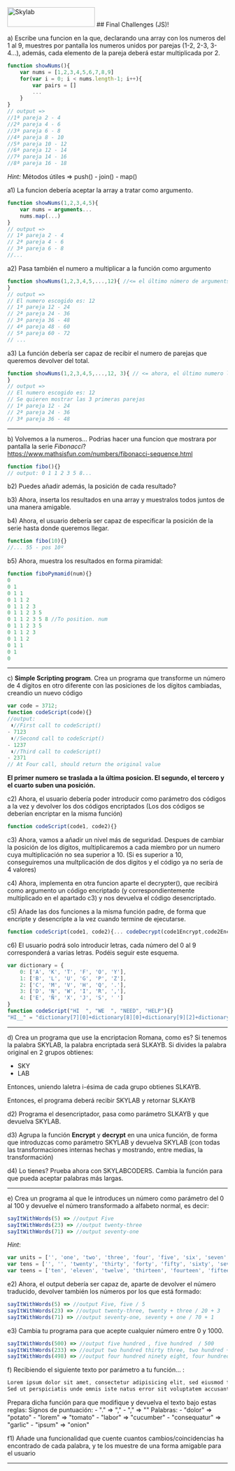 <img src="http://www.skylabcoders.com/images/403/default.png" alt="Skylab" style="width:200px;height:45px;">
## Final Challenges (JS)!

a) Escribe una funcion en la que, declarando una array con los numeros del 1 al 9, muestres por pantalla los numeros unidos por parejas (1-2, 2-3, 3-4...), además, cada elemento de la  pareja deberá estar multiplicada por 2.
```js
function showNums(){
    var nums = [1,2,3,4,5,6,7,8,9]
    for(var i = 0; i < nums.length-1; i++){
        var pairs = []
        ...
    }
}
// output =>
//1ª pareja 2 - 4
//2ª pareja 4 - 6
//3ª pareja 6 - 8
//4ª pareja 8 - 10
//5ª pareja 10 - 12
//6ª pareja 12 - 14
//7ª pareja 14 - 16
//8ª pareja 16 - 18
```
*Hint:* Métodos útiles => push() - join() - map()

a1) La funcion debería aceptar la array a tratar como argumento.
```js
function showNums(1,2,3,4,5){
    var nums = arguments...
    nums.map(...)
}
// output =>
// 1ª pareja 2 - 4
// 2ª pareja 4 - 6
// 3ª pareja 6 - 8
//...
```

a2) Pasa también el numero a multiplicar a la función como argumento
```js
function showNums(1,2,3,4,5,...,12){ //<= el último número de arguments lo podemos tratar como el numero multiplicador...
}
// output =>
// El numero escogido es: 12
// 1ª pareja 12 - 24
// 2ª pareja 24 - 36
// 3ª pareja 36 - 48
// 4ª pareja 48 - 60
// 5ª pareja 60 - 72
// ...
```

a3) La función debería ser capaz de recibir el numero de parejas que queremos devolver del total.
```js
function showNums(1,2,3,4,5,...,12, 3){ // <= ahora, el último numero lo podriamos tomar como el delimitador
}
// output =>
// El numero escogido es: 12
// Se quieren mostrar las 3 primeras parejas
// 1ª pareja 12 - 24
// 2ª pareja 24 - 36
// 3ª pareja 36 - 48
```

---

b) Volvemos a la numeros...
Podrias hacer una funcion que mostrara por pantalla la serie *Fibonacci*?
https://www.mathsisfun.com/numbers/fibonacci-sequence.html

```js
function fibo(){}
// output: 0 1 1 2 3 5 8...
```

b2) Puedes añadir además, la posición de cada resultado?

b3) Ahora, inserta los resultados en una array y muestralos todos juntos de una manera amigable.

b4) Ahora, el usuario debería ser capaz de especificar la posición de la serie hasta donde queremos llegar.

```js
function fibo(10){}
//... 55 - pos 10º
```

b5) Ahora, muestra los resultados en forma piramidal:
```js
function fiboPymamid(num){}
0
0 1
0 1 1
0 1 1 2
0 1 1 2 3
0 1 1 2 3 5
0 1 1 2 3 5 8 //To position. num
0 1 1 2 3 5
0 1 1 2 3
0 1 1 2
0 1 1
0 1
0
```

---

c) **Simple Scripting program**. Crea un programa que transforme un número de 4 dígitos en otro diferente con las posiciones de los dígitos cambiadas, creandio un nuevo código
```js
var code = 3712;
function codeScript(code){}
//output:
 ⬇︎//First call to codeScript()
- 7123
 ⬇︎//Second call to codeScript()
- 1237
 ⬇︎//Third call to codeScript()
- 2371
// At Four call, should return the original value
```
**El primer numero se traslada a la última posicion. El segundo, el tercero y el cuarto suben una posición.**

c2) Ahora, el usuario debería poder introducir como parámetro dos códigos a la vez y devolver los dos códigos encriptados (Los dos códigos se deberían encriptar en la misma función)
```js
function codeScript(code1, code2){}
```

c3) Ahora, vamos a añadir un nivel más de seguridad. Despues de cambiar la posición de los dígitos, multiplicaremos a cada miembro por un numero cuya multiplicación no sea superior a 10.
(Si es superior a 10, conseguiremos una multplicación de dos digitos y el código ya no sería de 4 valores)

c4) Ahora, implementa en otra funcion aparte el decrypter(), que recibirá como argumento un código encriptado (y correspondientemente multiplicado en el apartado c3) y nos devuelva el código desencriptado.

c5) Añade las dos funciones a la misma función padre, de forma que encripte y desencripte a la vez cuando termine de ejecutarse.
```js
function codeScript(code1, code2){... codeDecrypt(code1Encrypt,code2Encrypt)}
```

c6) El usuario podrá solo introducir letras, cada número del 0 al 9 corresponderá a varias letras. Podéis seguir este esquema.

```js
var dictionary = {
    0: ['A', 'K', 'T', 'F', 'O', 'Y'],
    1: ['B', 'L', 'U', 'G', 'P', 'Z'],
    2: ['C', 'M', 'V', 'H', 'Q', '.'],
    3: ['D', 'N', 'W', 'I', 'R', ','],
    4: ['E', 'Ñ', 'X', 'J', 'S', ' ']
}
function codeScript("HI  ", "WE  ", "NEED", "HELP"){}
"HI__" = "dictionary[7][0]+dictionary[8][0]+dictionary[9][2]+dictionary[9][2]..."
```

---

d) Crea un programa que use la encriptacion Romana, como es?
Si tenemos la palabra SKYLAB, la palabra encriptada será SLKAYB.
Si divides la palabra original en 2 grupos obtienes:
- SKY
- LAB

Entonces, uniendo laletra i-ésima de cada grupo obtienes SLKAYB.

Entonces, el programa deberá recibir SKYLAB y retornar SLKAYB

d2) Programa el desencriptador, pasa como parámetro SLKAYB y que devuelva SKYLAB.



d3) Agrupa la función **Encrypt** y **decrypt** en una unica función, de forma que introduzcas como parámetro SKYLAB y devuelva SKYLAB (con todas las transformaciones internas hechas y mostrando, entre medias, la transformación)

d4) Lo tienes? Prueba ahora con SKYLABCODERS. Cambia la función para que pueda aceptar palabras más largas.

---

e) Crea un programa al que le introduces un número como parámetro del 0 al 100 y devuelve el número transformado a alfabeto normal, es decir:
```js
sayItWithWords(5) => //output Five
sayItWithWords(23) => //output twenty-three
sayItWithWords(71) => //output seventy-one
```

_Hint_:
```js
var units = ['', 'one', 'two', 'three', 'four', 'five', 'six', 'seven', 'eight', 'nine']
var tens = ['', '', 'twenty', 'thirty', 'forty', 'fifty', 'sixty', 'seventy', 'eighty', 'ninety']
var teens = ['ten', 'eleven', 'twelve', 'thirteen', 'fourteen', 'fifteen', 'sixteen', 'seventeen', 'eighteen', 'nineteen'];
```

e2) Ahora, el output debería ser capaz de, aparte de devolver el número traducido, devolver también los números por los que está formado:
```js
sayItWithWords(5) => //output Five, five / 5
sayItWithWords(23) => //output twenty-three, twenty + three / 20 + 3
sayItWithWords(71) => //output seventy-one, seventy + one / 70 + 1
```

e3) Cambia tu programa para que acepte cualquier número entre 0 y 1000.
```js
sayItWithWords(500) => //output five hundred , five hundred  / 500
sayItWithWords(233) => //output two hundred thirty three, two hundred + thirty + three/ 200 + 30 + 3
sayItWithWords(498) => //output four hundred ninety eight, four hundred + ninety + eight/ 400 + 90 + 8
```
f) Recibiendo el siguiente texto por parámetro a tu función... :

```js
Lorem ipsum dolor sit amet, consectetur adipisicing elit, sed eiusmod tempor incididunt ut labore et dolore magna aliqua. Ut enim ad minim veniam, quis nostrud exercitation ullamco laboris nisi ut aliquip ex ea commodo consequat. Duis aute irure dolor in reprehenderit in voluptate velit esse cillum dolore eu fugiat nulla pariatur. Excepteur sint occaecat cupidatat non proident, sunt in culpa qui officia deserunt mollit anim id est laborum.
Sed ut perspiciatis unde omnis iste natus error sit voluptatem accusantium doloremque laudantium, totam rem aperiam, eaque ipsa quae ab illo inventore veritatis et quasi architecto beatae vitae dicta sunt explicabo. Nemo enim ipsam voluptatem quia voluptas sit aspernatur aut odit aut fugit, sed quia consequuntur magni dolores eos qui ratione voluptatem sequi nesciunt. Neque porro quisquam est, qui dolorem ipsum quia dolor sit amet, consectetur, adipisci velit, sed quia non numquam eius modi tempora incidunt ut labore et dolore magnam aliquam quaerat voluptatem. Ut enim ad minima veniam, quis nostrum exercitationem ullam corporis suscipit laboriosam, nisi ut aliquid ex ea commodi consequatur. Quis autem vel eum iure reprehenderit qui in ea voluptate velit esse quam nihil molestiae consequatur, vel illum qui dolorem eum fugiat quo voluptas nulla pariatur.
```

Prepara dicha función para que modifique y devuelva el texto bajo estas reglas:
Signos de puntuación:
	-	"." => ","
	- "," => ""
Palabras:
	- "dolor" => "potato"
	- "lorem" => "tomato"
	- "labor" => "cucumber"
	- "consequatur" => "garlic"
	- "ipsum" => "onion"

f1) Añade una funcionalidad que cuente cuantos cambios/coincidencias ha encontrado de cada palabra, y te los muestre de una forma amigable para el usuario

---
